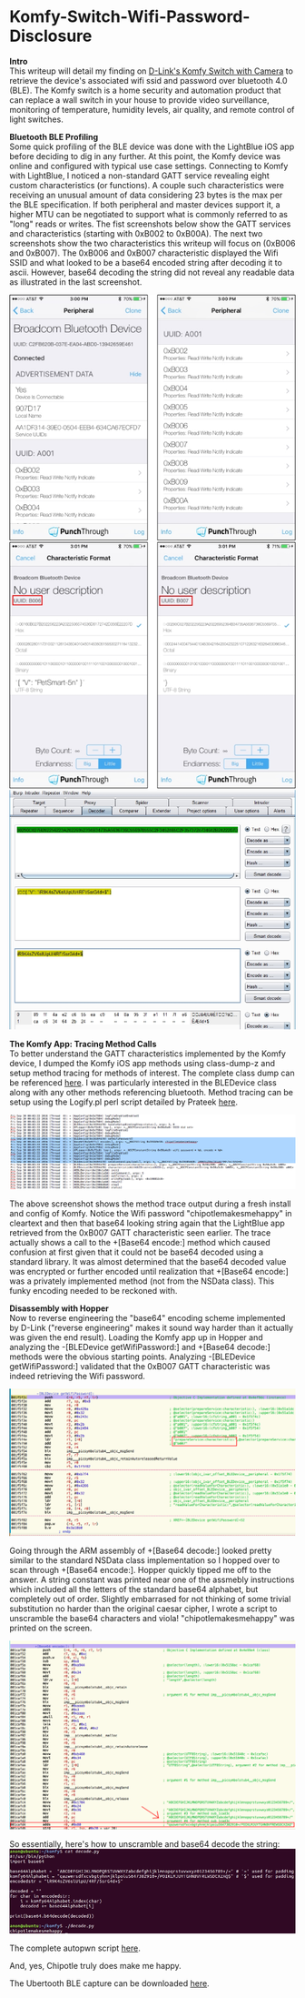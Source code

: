 # Komfy-Switch-Wifi-Password-Disclosure

<b>Intro</b><br />
This writeup will detail my finding on <a href="http://us.dlink.com/products/connected-home/komfy-switch-with-camera/">D-Link's Komfy Switch with Camera</a> to retrieve the device's associated wifi ssid and password over bluetooth 4.0 (BLE). The Komfy switch is a home security and automation product that can replace a wall switch in your house to provide video surveillance, monitoring of temperature, humidity levels, air quality, and remote control of light switches.

<b>Bluetooth BLE Profiling</b><br />
Some quick profiling of the BLE device was done with the LightBlue iOS app before deciding to dig in any further. At this point, the Komfy device was online and configured with typical use case settings. Connecting to Komfy with LightBlue, I noticed a non-standard GATT service revealing eight custom characteristics (or functions). A couple such characteristics were receiving an unusual amount of data considering 23 bytes is the max per the BLE specification. If both peripheral and master devices support it, a higher MTU can be negotiated to support what is commonly referred to as "long" reads or writes. The fist screenshots below show the GATT services and characteristics (starting with 0xB002 to 0xB00A). The next two screenshots show the two characteristics this writeup will focus on (0xB006 and 0xB007). The 0xB006 and 0xB007 characteristic displayed the Wifi SSID and what looked to be a base64 encoded string after decoding it to ascii. However, base64 decoding the string did not reveal any readable data as illustrated in the last screenshot.

<img src="https://github.com/jasondoyle/Komfy-Switch-Wifi-Password-Disclosure/blob/master/screenshots/lb-profile.jpg">

<img src="https://github.com/jasondoyle/Komfy-Switch-Wifi-Password-Disclosure/blob/master/screenshots/lb-characteristics.jpg">

<img src="https://github.com/jasondoyle/Komfy-Switch-Wifi-Password-Disclosure/blob/master/screenshots/wifi-pass-asciihex.jpg">

<b>The Komfy App: Tracing Method Calls</b><br />
To better understand the GATT characteristics implemented by the Komfy device, I dumped the Komfy iOS app methods using class-dump-z and setup method tracing for methods of interest. The complete class dump can be referenced <a href="https://github.com/jasondoyle/Komfy-Switch-Wifi-Password-Disclosure/blob/master/misc/BLEDevice.h">here</a>. I was particularly interested in the BLEDevice class along with any other methods referencing bluetooth. Method tracing can be setup using the Logify.pl perl script detailed by Prateek <a href="http://resources.infosecinstitute.com/ios-application-security-part-34-tracing-method-calls-using-logify/">here</a>. 

<img src="https://github.com/jasondoyle/Komfy-Switch-Wifi-Password-Disclosure/blob/master/screenshots/trace.png">

The above screenshot shows the method trace output during a fresh install and config of Komfy. Notice the Wifi password "chipotlemakesmehappy" in cleartext and then that base64 looking string again that the LightBlue app retrieved from the 0xB007 GATT characteristic seen earlier. The trace actually shows a call to the +[Base64 encode:] method which caused confusion at first given that it could not be base64 decoded using a standard library. It was almost determined that the base64 decoded value was encrypted or further encoded until realization that +[Base64 encode:] was a privately implemented method (not from the NSData class). This funky encoding needed to be reckoned with.

<b>Disassembly with Hopper</b><br />
Now to reverse engineering the "base64" encoding scheme implemented by D-Link ("reverse engineering" makes it sound way harder than it actually was given the end result). Loading the Komfy app up in Hopper and analyzing the -[BLEDevice getWifiPassword:] and +[Base64 decode:] methods were the obvious starting points. Analyzing -[BLEDevice getWifiPassword:] validated that the 0xB007 GATT characteristic was indeed retrieving the Wifi password.

<img src="https://github.com/jasondoyle/Komfy-Switch-Wifi-Password-Disclosure/blob/master/screenshots/getwifipassword-arm.png">

Going through the ARM assembly of +[Base64 decode:] looked pretty similar to the standard NSData class implementation so I hopped over to scan through +[Base64 encode:]. Hopper quickly tipped me off to the answer. A string constant was printed near one of the assmebly instructions which included all the letters of the standard base64 alphabet, but completely out of order. Slightly embarrased for not thinking of some trivial substitution no harder than the original caesar cipher, I wrote a script to unscramble the base64 characters and viola! "chipotlemakesmehappy" was printed on the screen. 

<img src="https://github.com/jasondoyle/Komfy-Switch-Wifi-Password-Disclosure/blob/master/screenshots/base64encode-arm.png">

So essentially, here's how to unscramble and base64 decode the string:
<img src="https://github.com/jasondoyle/Komfy-Switch-Wifi-Password-Disclosure/blob/master/screenshots/decode-py.jpg">

The complete autopwn script <a href="https://github.com/jasondoyle/Komfy-Switch-Wifi-Password-Disclosure/blob/master/komfy-exploit.py">here</a>.

And, yes, Chipotle truly does make me happy.

The Ubertooth BLE capture can be downloaded <a href="https://github.com/jasondoyle/Komfy-Switch-Wifi-Password-Disclosure/blob/master/misc/ubertoothcapture.pcap">here</a>.

